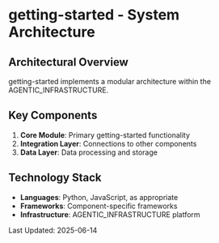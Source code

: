 # getting-started - System Architecture

## Architectural Overview

getting-started implements a modular architecture within the AGENTIC_INFRASTRUCTURE.

## Key Components

1. **Core Module**: Primary getting-started functionality
2. **Integration Layer**: Connections to other components
3. **Data Layer**: Data processing and storage

## Technology Stack

- **Languages**: Python, JavaScript, as appropriate
- **Frameworks**: Component-specific frameworks
- **Infrastructure**: AGENTIC_INFRASTRUCTURE platform

Last Updated: 2025-06-14
